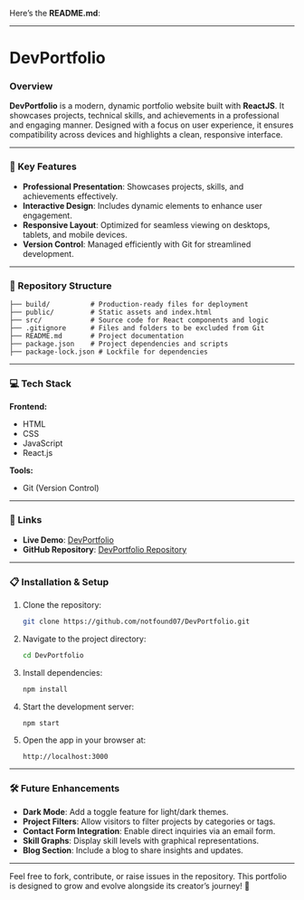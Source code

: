 Here’s the **README.md**:  

---

# DevPortfolio  

### Overview  
**DevPortfolio** is a modern, dynamic portfolio website built with **ReactJS**. It showcases projects, technical skills, and achievements in a professional and engaging manner. Designed with a focus on user experience, it ensures compatibility across devices and highlights a clean, responsive interface.  

---

### 🌟 Key Features  
- **Professional Presentation**: Showcases projects, skills, and achievements effectively.  
- **Interactive Design**: Includes dynamic elements to enhance user engagement.  
- **Responsive Layout**: Optimized for seamless viewing on desktops, tablets, and mobile devices.  
- **Version Control**: Managed efficiently with Git for streamlined development.  

---

### 📂 Repository Structure  

```plaintext  
├── build/          # Production-ready files for deployment  
├── public/         # Static assets and index.html  
├── src/            # Source code for React components and logic  
├── .gitignore      # Files and folders to be excluded from Git  
├── README.md       # Project documentation  
├── package.json    # Project dependencies and scripts  
├── package-lock.json # Lockfile for dependencies  
```  

---

### 💻 Tech Stack  

**Frontend:**  
- HTML  
- CSS  
- JavaScript  
- React.js  

**Tools:**  
- Git (Version Control)  

---

### 🔗 Links  
- **Live Demo**: [DevPortfolio](https://notfound07.github.io/DevPortfolio/)  
- **GitHub Repository**: [DevPortfolio Repository](https://github.com/notfound07/DevPortfolio)  

---

### 📋 Installation & Setup  

1. Clone the repository:  
   ```bash  
   git clone https://github.com/notfound07/DevPortfolio.git  
   ```  

2. Navigate to the project directory:  
   ```bash  
   cd DevPortfolio  
   ```  

3. Install dependencies:  
   ```bash  
   npm install  
   ```  

4. Start the development server:  
   ```bash  
   npm start  
   ```  

5. Open the app in your browser at:  
   ```plaintext  
   http://localhost:3000  
   ```  

---

### 🛠️ Future Enhancements  
- **Dark Mode**: Add a toggle feature for light/dark themes.  
- **Project Filters**: Allow visitors to filter projects by categories or tags.  
- **Contact Form Integration**: Enable direct inquiries via an email form.  
- **Skill Graphs**: Display skill levels with graphical representations.  
- **Blog Section**: Include a blog to share insights and updates.  

---

Feel free to fork, contribute, or raise issues in the repository. This portfolio is designed to grow and evolve alongside its creator’s journey! 🌟  
